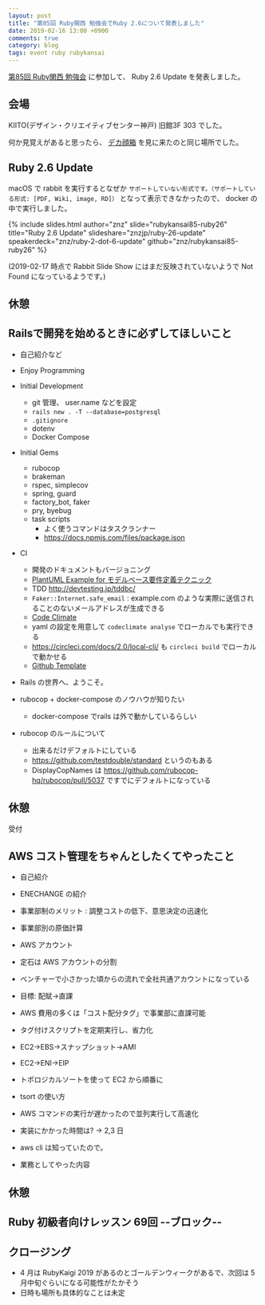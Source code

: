 ```yaml
---
layout: post
title: "第85回 Ruby関西 勉強会でRuby 2.6について発表しました"
date: 2019-02-16 13:00 +0900
comments: true
category: blog
tags: event ruby rubykansai
---
```

[第85回 Ruby関西 勉強会](https://rubykansai.doorkeeper.jp/events/85497)
に参加して、
Ruby 2.6 Update を発表しました。

<!--more-->

## 会場

KIITO(デザイン・クリエイティブセンター神戸) 旧館3F 303 でした。

何か見覚えがあると思ったら、
[デカ顔箱](http://dpz.cocolog-nifty.com/q/2017/04/567-03a0.html)
を見に来たのと同じ場所でした。

## Ruby 2.6 Update

macOS で rabbit を実行するとなぜか
`サポートしていない形式です。（サポートしている形式: [PDF, Wiki, image, RD]）`
となって表示できなかったので、
docker の中で実行しました。

{% include slides.html author="znz" slide="rubykansai85-ruby26" title="Ruby 2.6 Update" slideshare="znzjp/ruby-26-update" speakerdeck="znz/ruby-2-dot-6-update" github="znz/rubykansai85-ruby26" %}

(2019-02-17 時点で Rabbit Slide Show にはまだ反映されていないようで Not Found になっているようです。)

## 休憩

<!-- 13:55-14:05ごろ -->

## Railsで開発を始めるときに必ずしてほしいこと

<!-- ogom さん -->

- 自己紹介など
- Enjoy Programming
- Initial Development
  - git 管理、 user.name などを設定
  - `rails new . -T --database=postgresql`
  - `.gitignore`
  - dotenv
  - Docker Compose
- Initial Gems
  - rubocop
  - brakeman
  - rspec, simplecov
  - spring, guard
  - factory\_bot, faker
  - pry, byebug
  - task scripts
    - よく使うコマンドはタスクランナー
    - <https://docs.npmjs.com/files/package.json>
- CI
  - 開発のドキュメントもバージョニング
  - [PlantUML Example for モデルベース要件定義テクニック](https://qiita.com/ogomr/items/66ea2d9195a295e33e8f)
  - TDD <http://devtesting.jp/tddbc/>
  - `Faker::Internet.safe_email` : example.com のような実際に送信されることのないメールアドレスが生成できる
  - [Code Climate](https://github.com/codeclimate/codeclimate)
  - yaml の設定を用意して `codeclimate analyse` でローカルでも実行できる
  - <https://circleci.com/docs/2.0/local-cli/> も `circleci build` でローカルで動かせる
  - [Github Template](https://help.github.com/articles/about-issue-and-pull-request-templates/)
- Rails の世界へ、ようこそ。

- rubocop + docker-compose のノウハウが知りたい
  - docker-compose でrails は外で動かしているらしい
- rubocop のルールについて
  - 出来るだけデフォルトにしている
  - <https://github.com/testdouble/standard> というのもある
  - DisplayCopNames は <https://github.com/rubocop-hq/rubocop/pull/5037> ですでにデフォルトになっている

## 休憩

<!-- 15:02-15:15 -->

受付

## AWS コスト管理をちゃんとしたくてやったこと

<!-- cuzic さん -->

- 自己紹介
- ENECHANGE の紹介
- 事業部制のメリット : 調整コストの低下、意思決定の迅速化
- 事業部別の原価計算
- AWS アカウント
- 定石は AWS アカウントの分割
- ベンチャーで小さかった頃からの流れで全社共通アカウントになっている
- 目標: 配賦→直課
- AWS 費用の多くは「コスト配分タグ」で事業部に直課可能
- タグ付けスクリプトを定期実行し、省力化
- EC2→EBS→スナップショット→AMI
- EC2→ENI→EIP
- トポロジカルソートを使って EC2 から順番に
- tsort の使い方
- AWS コマンドの実行が遅かったので並列実行して高速化

- 実装にかかった時間は? → 2,3 日
- aws cli は知っていたので。
- 業務としてやった内容

## 休憩

<!-- 15:50-16:05 -->

## Ruby 初級者向けレッスン 69回 --ブロック--

## クロージング

- 4 月は RubyKaigi 2019 があるのとゴールデンウィークがあるで、次回は 5 月中旬ぐらいになる可能性がたかそう
- 日時も場所も具体的なことは未定
